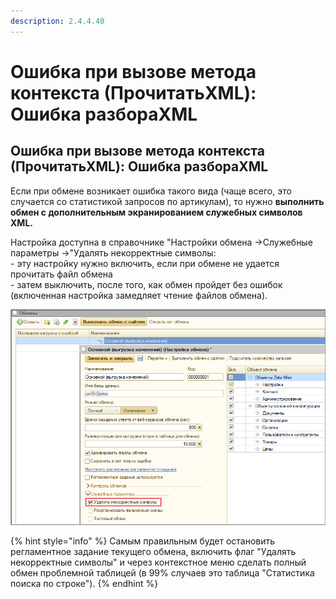 ```yaml
---
description: 2.4.4.40
---
```


# Ошибка при вызове метода контекста (ПрочитатьXML): Ошибка разбораXML

## Ошибка при вызове метода контекста (ПрочитатьXML): Ошибка разбораXML

Если при обмене возникает ошибка такого вида (чаще всего, это случается со статистикой запросов по артикулам), то нужно **выполнить обмен с дополнительным экранированием служебных символов XML.**&#x20;

Настройка доступна в справочнике "Настройки обмена →Служебные параметры →"Удалять некорректные символы:\
\- эту настройку нужно включить, если при обмене не удается прочитать файл обмена\
\- затем выключить, после того, как обмен пройдет без ошибок (включенная настройка замедляет чтение файлов обмена).

![](<../.gitbook/assets/Image 113.png>)

{% hint style="info" %}
Самым правильным будет остановить регламентное задание текущего обмена, включить флаг "Удалять некорректные символы" и через контекстное меню сделать полный обмен проблемной таблицей (в 99% случаев это таблица "Статистика поиска по строке").
{% endhint %}
